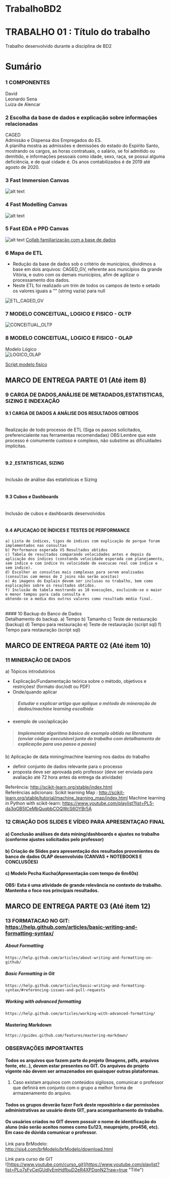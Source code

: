# TrabalhoBD2


# TRABALHO 01 : Título do trabalho
Trabalho desenvolvido durante a disciplina de BD2
 
# Sumário

### 1	COMPONENTES<br>
David <br>
Leonardo Sena<br>
Luiza de Alencar<br>

### 2	Escolha da base de dados e explicação sobre informações relacionadas <br>
CAGED <br>
Admissão e Dispensa dos Empregados do ES. <br>
A planilha mostra as admissões e demissões do estado do Espírito Santo, mostrando os cargos, as horas contratuais, o salário, se foi admitido ou demitido, e informações pessoais como idade, sexo, raça, se possui alguma deficiência, e de qual cidade é. Os anos contabilizados é de 2019 até agosto de 2020. <br>

### 3 Fast Immersion Canvas <br>
![alt text](https://github.com/luizadealencar/BD2/blob/main/Fast%20Immersion%20Canvas.png)


### 4 Fast Modelling Canvas
![alt text](https://github.com/luizadealencar/BD2/blob/803f37f47aa4bfafbe166f9ec55b6f01f6828d57/Fast%20Modelling%20Canvas.png)

### 5 Fast EDA e PPD Canvas
![alt text](https://github.com/luizadealencar/BD2/blob/6ed027ac96f27a5038311b448e8e390b3c300164/PPD.png)
[Collab familiarização com a base de dados](https://colab.research.google.com/drive/1-0cFi4NeX6exUe-B8O43pn5n6eMHtC5r?usp=sharing)

### 6 Mapa de ETL

- Redução da base de dados sob o critério de municípios, dividimos a base em dois arquivos: CAGED_GV, referente aos municípios da grande Vitória, e outro com os demais municípios, afim de agilizar o processamento dos dados. 
- Neste ETL foi realizado um trim de todos os campos de texto e setado os valores iguais a "" (string vazia) para null

![ETL_CAGED_GV](https://github.com/luizadealencar/BD2/blob/main/ETL_CAGED_GV.png)

     
### 7	MODELO CONCEITUAL, LOGICO E FISICO - OLTP<br>

![CONCEITUAL_OLTP](https://github.com/luizadealencar/BD2/blob/main/modelo_conceitual_oltp.jpg)

### 8	MODELO CONCEITUAL, LOGICO E FISICO - OLAP<br>

Modelo Lógico<br>
![LOGICO_OLAP](https://github.com/luizadealencar/BD2/blob/main/modelo_logico.png)

[Script modelo fisíco](https://github.com/luizadealencar/BD2/blob/main/modelo_fisico.sql)<br>

##   MARCO DE ENTREGA PARTE 01 (Até item 8)
 
### 9 CARGA DE DADOS,ANÁLISE DE METADADOS,ESTATISTICAS, SIZING E INDEXAÇÃO
#### 9.1	CARGA DE DADOS A ANÁLISE DOS RESULTADOS OBTIDOS
<br>
Realização de todo processo de ETL (Siga os passos solicitados, preferencialente nas ferramentas recomendadas)
OBS:Lembre que este processo é comumente custoso e complexo, não substime as dificuldades implícitas. 
<br>
<br>


#### 9.2	,ESTATISTICAS, SIZING<br>
<br>
Inclusão de análise das estatísticas e Sizing
<br>
<br>

#### 9.3	Cubos e Dashboards<br>
<br>
Inclusão de cubos e dashboards desenvolvidos
<br>
<br>


#### 9.4	APLICAÇAO DE ÍNDICES E TESTES DE PERFORMANCE<br>
    a) Lista de índices, tipos de índices com explicação de porque foram implementados nas consultas 
    b) Performance esperada VS Resultados obtidos
    c) Tabela de resultados comparando velocidades antes e depois da aplicação dos índices (constando velocidade esperada com planejamento, sem indice e com índice Vs velocidade de execucao real com índice e sem índice).
    d) Escolher as consultas mais complexas para serem analisadas (consultas com menos de 2 joins não serão aceitas)
    e) As imagens do Explain devem ser inclusas no trabalho, bem como explicações sobre os resultados obtidos.
    f) Inclusão de tabela mostrando as 10 execuções, excluindo-se o maior e menor tempos para cada consulta e 
    obtendo-se a media dos outros valores como resultado médio final.
<br>
#### 10 Backup do Banco de Dados<br>
        Detalhamento do backup.
        a) Tempo
        b) Tamanho
        c) Teste de restauração (backup)
        d) Tempo para restauração
        e) Teste de restauração (script sql)
        f) Tempo para restauração (script sql)
<br>

##   MARCO DE ENTREGA PARTE 02 (Até item 10)

### 11 MINERAÇÃO DE DADOS

a) Tópicos introdutórios
* Explicação/Fundamentação teórica sobre o método, objetivos e restrições! (formato doc/odt ou PDF)
* Onde/quando aplicar 
> ##### Estudar e explicar artigo que aplique o método de mineração de dados/machine learning escolhido
* exemplo de uso/aplicação 
> ##### Implementar algoritmo básico de exemplo obtido na literatura (enviar código executável junto do trabalho com detalhamento de explicação para uso passo a passo)
b) Aplicação de data mining/machine learning nos dados do trabalho 
* definir conjunto de dados relevante para o processo
* proposta deve ser aprovada pelo professor (deve ser enviada para avaliação até 72 hora antes da entrega da atividade)

Referência: http://scikit-learn.org/stable/index.html
<br>
Referências adicionais:
Scikit learning Map : http://scikit-learn.org/stable/tutorial/machine_learning_map/index.html
Machine learning in Python with scikit-learn: https://www.youtube.com/playlist?list=PL5-da3qGB5ICeMbQuqbbCOQWcS6OYBr5A






### 12 CRIAÇÃO DOS SLIDES E VÍDEO PARA APRESENTAÇAO FINAL <br>

#### a) Conclusão análises de data mining/dashboards e ajustes no trabalho (conforme ajustes solicitados pelo professor)
#### b) Criação de Slides para apresentação dos resultados provenientes do banco de dados OLAP desenvolvido (CANVAS + NOTEBOOKS E CONCLUSÕES)
#### c) Modelo Pecha Kucha(Apresentação com tempo de  6m40s) 
#### OBS: Esta é uma atividade de grande relevância no contexto do trabalho. Mantenha o foco nos principais resultados.


##   MARCO DE ENTREGA PARTE 03 (Até item 12)

### 13  FORMATACAO NO GIT: https://help.github.com/articles/basic-writing-and-formatting-syntax/
<comentario no git>
    
##### About Formatting
    https://help.github.com/articles/about-writing-and-formatting-on-github/
    
##### Basic Formatting in Git
    
    https://help.github.com/articles/basic-writing-and-formatting-syntax/#referencing-issues-and-pull-requests
    
    
##### Working with advanced formatting
    https://help.github.com/articles/working-with-advanced-formatting/
#### Mastering Markdown
    https://guides.github.com/features/mastering-markdown/

### OBSERVAÇÕES IMPORTANTES

#### Todos os arquivos que fazem parte do projeto (Imagens, pdfs, arquivos fonte, etc..), devem estar presentes no GIT. Os arquivos do projeto vigente não devem ser armazenados em quaisquer outras plataformas.
1. Caso existam arquivos com conteúdos sigilosos, comunicar o professor que definirá em conjunto com o grupo a melhor forma de armazenamento do arquivo.

#### Todos os grupos deverão fazer Fork deste repositório e dar permissões administrativas ao usuário deste GIT, para acompanhamento do trabalho.

#### Os usuários criados no GIT devem possuir o nome de identificação do aluno (não serão aceitos nomes como Eu123, meuprojeto, pro456, etc). Em caso de dúvida comunicar o professor.


Link para BrModelo:<br>
http://sis4.com/brModelo/brModelo/download.html
<br>


Link para curso de GIT<br>
![https://www.youtube.com/curso_git](https://www.youtube.com/playlist?list=PLo7sFyCeiGUdIyEmHdfbuD2eR4XPDqnN2?raw=true "Title")



